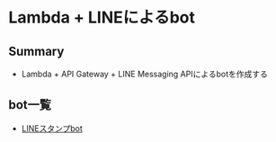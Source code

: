 # Lambda + LINEによるbot


## Summary

- Lambda + API Gateway + LINE Messaging APIによるbotを作成する

## bot一覧

- [LINEスタンプbot](./line-sticker-bot/README.md)
